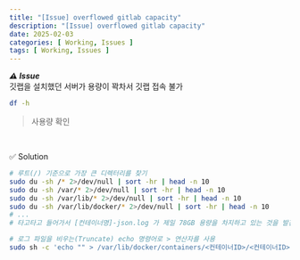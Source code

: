 ```yaml
---
title: "[Issue] overflowed gitlab capacity"
description: "[Issue] overflowed gitlab capacity"
date: 2025-02-03
categories: [ Working, Issues ]
tags: [ Working, Issues ]
---
```


***⚠️ Issue***  
깃랩을 설치했던 서버가 용량이 꽉차서 깃랩 접속 불가
```bash
df -h
```
> 사용량 확인  

<br>

✅ Solution  
```bash
# 루트(/) 기준으로 가장 큰 디렉터리를 찾기
sudo du -sh /* 2>/dev/null | sort -hr | head -n 10
sudo du -sh /var/* 2>/dev/null | sort -hr | head -n 10
sudo du -sh /var/lib/* 2>/dev/null | sort -hr | head -n 10
sudo du -sh /var/lib/docker/* 2>/dev/null | sort -hr | head -n 10
# ...
# 타고타고 들어가서 [컨테이너명]-json.log 가 제일 78GB 용량을 차지하고 있는 것을 발견

# 로그 파일을 비우는(Truncate) echo 명령어로 > 연산자를 사용
sudo sh -c 'echo "" > /var/lib/docker/containers/<컨테이너ID>/<컨테이너ID>-json.log'
```